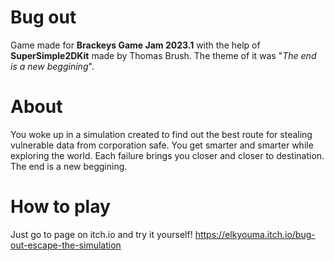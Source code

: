 # Bug out
Game made for **Brackeys Game Jam 2023.1** with the help of **SuperSimple2DKit** made by Thomas Brush. The theme of it was "_The end is a new beggining_". 

# About
You woke up in a simulation created to find out the best route for stealing vulnerable data from corporation safe. You get smarter and smarter while exploring the world. Each failure brings you closer and closer to destination. The end is a new beggining.  

# How to play
Just go to page on itch.io and try it yourself!
https://elkyouma.itch.io/bug-out-escape-the-simulation
